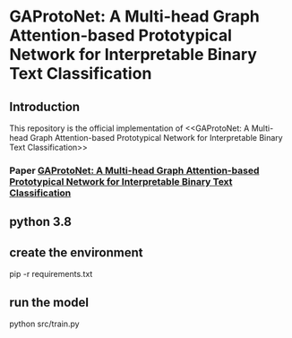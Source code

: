 # GAProtoNet: A Multi-head Graph Attention-based Prototypical Network for Interpretable Binary Text Classification

## Introduction
This repository is the official implementation of <<GAProtoNet: A Multi-head Graph Attention-based Prototypical Network for Interpretable Binary Text Classification>>

### Paper [GAProtoNet: A Multi-head Graph Attention-based Prototypical Network for Interpretable Binary Text Classification](https://arxiv.org/abs/2409.13312)

## python 3.8
## create the environment
pip -r requirements.txt

## run the model
python src/train.py

